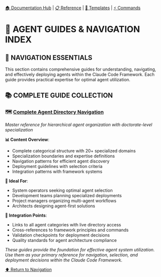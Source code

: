 <!-- NAVIGATION: Ver ../components/shared/navigation-links.md#Para_Guías -->
[🏠 Documentation Hub](../index.md) | [📋 Reference](../reference/) | [🎨 Templates](../templates/) | [⚡ Commands](../../commands-docs/COMMANDS.md)

# 📖 AGENT GUIDES & NAVIGATION INDEX

## 🎯 NAVIGATION ESSENTIALS

This section contains comprehensive guides for understanding, navigating, and effectively deploying agents within the Claude Code Framework. Each guide provides practical expertise for optimal agent utilization.

## 📚 COMPLETE GUIDE COLLECTION

### 🗺️ **[Complete Agent Directory Navigation](../readme.md)**
*Master reference for hierarchical agent organization with doctorate-level specialization*

**📊 Content Overview**:
- Complete categorical structure with 20+ specialized domains
- Specialization boundaries and expertise definitions
- Navigation patterns for efficient agent discovery
- Deployment guidelines with selection criteria
- Integration patterns with framework systems

**🎯 Ideal For**:
- System operators seeking optimal agent selection
- Development teams planning specialized deployments
- Project managers organizing multi-agent workflows
- Architects designing agent-first solutions

**🔄 Integration Points**:
- Links to all agent categories with live directory access
- Cross-references to framework principles and commands
- Validation checkpoints for deployment decisions
- Quality standards for agent architecture compliance


*These guides provide the foundation for effective agent system utilization. Use them as your primary reference for navigation, selection, and deployment decisions within the Claude Code Framework.*

[⬆ Return to Navigation](#-navigation-essentials)